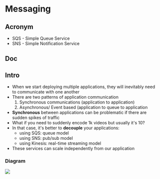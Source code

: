 # Messaging

## Acronym
* SQS - Simple Queue Service
* SNS - Simple Notification Service

## Doc

## Intro
* When we start deploying multiple applications, they will inevitably need to communicate with one another
* There are two patterns of application communication
    1) Synchronous communications (application to application)
    2) Asynchronous/ Event based (application to queue to application
* **Synchronous** between applications can be problematic if there are sudden spikes of traffic
* What if you need to suddenly encode 1k videos but usually it's 10?
* In that case, it's better to **decouple** your applications:
    * using SQS: queue model
    * using SNS: pub/sub model
    * using Kinesis: real-time streaming model
* These services can scale independently from our application
    
### Diagram
[<img src="https://i.imgur.com/JaOcZtM.png">](https://i.imgur.com/JaOcZtM.png)

